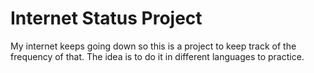 # Internet Status Project
My internet keeps going down so this is a project to keep track of the frequency of that. The idea is to do it in different languages to practice.
